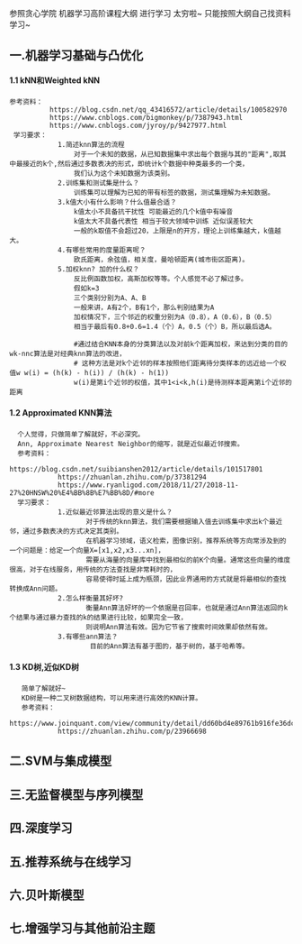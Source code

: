 参照贪心学院 机器学习高阶课程大纲 进行学习
太穷啦~  只能按照大纲自己找资料学习~
## 一.机器学习基础与凸优化
#### 1.1 kNN和Weighted kNN
    参考资料：
              https://blog.csdn.net/qq_43416572/article/details/100582970
              https://www.cnblogs.com/bigmonkey/p/7387943.html
              https://www.cnblogs.com/jyroy/p/9427977.html
     学习要求：
                1.简述knn算法的流程
                    对于一个未知的数据，从已知数据集中求出每个数据与其的"距离",取其中最接近的k个,然后通过多数表决的形式，即统计k个数据中种类最多的一个类，
                    我们认为这个未知数据为该类别。
                2.训练集和测试集是什么？
                    训练集可以理解为已知的带有标签的数据，测试集理解为未知数据。
                3.k值大小有什么影响？什么值最合适？
                    k值太小不具备抗干扰性 可能最近的几个k值中有噪音
                    k值太大不具备代表性 相当于较大领域中训练 近似误差较大
                    一般的k取值不会超过20，上限是n的开方，理论上训练集越大，k值越大。
                4.有哪些常用的度量距离呢？
                    欧氏距离，余弦值，相关度，曼哈顿距离(城市街区距离)。
                5.加权knn? 加的什么权？
                    反比例函数加权，高斯加权等等。个人感觉不必了解过多。
                    假如k=3
                    三个类别分别为A、A、B
                    一般来讲，A有2个，B有1个，那么判别结果为A
                    加权情况下，三个邻近的权重分别为A（0.8），A（0.6），B（0.5）
                    相当于最后有0.8+0.6=1.4（个）A，0.5（个）B，所以最后选A。

                    #通过结合KNN本身的分类算法以及对前k个距离加权，来达到分类的目的 wk-nnc算法是对经典knn算法的改进，
                    # 这种方法是对k个近邻的样本按照他们距离待分类样本的远近给一个权值w w(i) = (h(k) - h(i)) / (h(k) - h(1))
                    w(i)是第i个近邻的权值，其中1<i<k,h(i)是待测样本距离第i个近邻的距离


####  1.2 Approximated KNN算法
      个人觉得，只做简单了解就好，不必深究。
      Ann, Approximate Nearest Neighbor的缩写，就是近似最近邻搜索。
      参考资料：
                https://blog.csdn.net/suibianshen2012/article/details/101517801
                https://zhuanlan.zhihu.com/p/37381294
                https://www.ryanligod.com/2018/11/27/2018-11-27%20HNSW%20%E4%BB%8B%E7%BB%8D/#more
      学习要求：
                1.近似最近邻算法出现的意义是什么？
                       对于传统的knn算法，我们需要根据输入值去训练集中求出k个最近邻，通过多数表决的方式决定其类别。
                       在机器学习领域，语义检索，图像识别，推荐系统等方向常涉及到的一个问题是：给定一个向量X=[x1,x2,x3...xn]，
                       需要从海量的向量库中找到最相似的前K个向量。通常这些向量的维度很高，对于在线服务，用传统的方法查找是非常耗时的，
                       容易使得时延上成为瓶颈，因此业界通用的方式就是将最相似的查找转换成Ann问题。
                2.怎么样衡量其好坏?
                       衡量Ann算法好坏的一个依据是召回率，也就是通过Ann算法返回的k个结果与通过暴力查找的k的结果进行比较，如果完全一致，
                       则说明Ann算法有效。因为它节省了搜索时间效果却依然有效。
                3.有哪些ann算法？
                        目前的Ann算法有基于图的，基于树的，基于哈希等。

####  1.3 KD树,近似KD树
       简单了解就好~
       KD树是一种二叉树数据结构，可以用来进行高效的KNN计算。
       参考资料：
                https://www.joinquant.com/view/community/detail/dd60bd4e89761b916fe36dc4d14bb272
                https://zhuanlan.zhihu.com/p/23966698

## 二.SVM与集成模型
## 三.无监督模型与序列模型
## 四.深度学习
## 五.推荐系统与在线学习
## 六.贝叶斯模型
## 七.增强学习与其他前沿主题